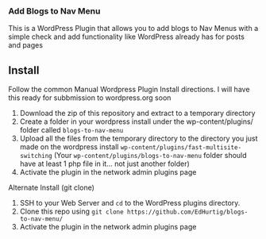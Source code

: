 ### Add Blogs to Nav Menu ###

This is a WordPress Plugin that allows you to add blogs to Nav Menus with a simple check and add functionality like WordPress already has for posts and pages


Install
-------

Follow the common Manual Wordpress Plugin Install directions.  I will have this ready for subbmission to wordpress.org soon


1. Download the zip of this repository and extract to a temporary directory
2. Create a folder in your wordpress install under the wp-content/plugins/ folder called `blogs-to-nav-menu`
3. Upload all the files from the temporary directory to the directory you just made on the wordpress install `wp-content/plugins/fast-multisite-switching` (Your `wp-content/plugins/blogs-to-nav-menu` folder should have at least 1 php file in it... not just another folder)
4. Activate the plugin in the network admin plugins page

Alternate Install (git clone)

1. SSH to your Web Server and `cd` to the WordPress plugins directory.
2. Clone this repo using `git clone https://github.com/EdHurtig/blogs-to-nav-menu/`
3. Activate the plugin in the network admin plugins page
